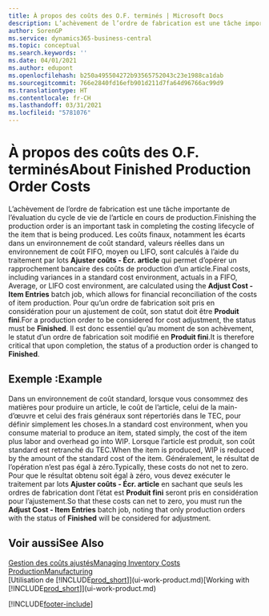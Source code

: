 ```yaml
---
title: À propos des coûts des O.F. terminés | Microsoft Docs
description: L’achèvement de l’ordre de fabrication est une tâche importante de l’évaluation du cycle de vie de l’article en cours de production. Les coûts finaux, notamment les écarts dans un environnement de coût standard, les valeurs réelles dans un environnement de coût FIFO, moyen ou LIFO, sont calculés à l’aide du traitement par lots Ajuster coûts - Écr. article.
author: SorenGP
ms.service: dynamics365-business-central
ms.topic: conceptual
ms.search.keywords: ''
ms.date: 04/01/2021
ms.author: edupont
ms.openlocfilehash: b250a495504272b93565752043c23e1988ca1dab
ms.sourcegitcommit: 766e2840fd16efb901d211d7fa64d96766ac99d9
ms.translationtype: HT
ms.contentlocale: fr-CH
ms.lasthandoff: 03/31/2021
ms.locfileid: "5781076"
---
```

# <a name="about-finished-production-order-costs"></a><span data-ttu-id="b56c6-104">À propos des coûts des O.F. terminés</span><span class="sxs-lookup"><span data-stu-id="b56c6-104">About Finished Production Order Costs</span></span>
<span data-ttu-id="b56c6-105">L’achèvement de l’ordre de fabrication est une tâche importante de l’évaluation du cycle de vie de l’article en cours de production.</span><span class="sxs-lookup"><span data-stu-id="b56c6-105">Finishing the production order is an important task in completing the costing lifecycle of the item that is being produced.</span></span> <span data-ttu-id="b56c6-106">Les coûts finaux, notamment les écarts dans un environnement de coût standard, valeurs réelles dans un environnement de coût FIFO, moyen ou LIFO, sont calculés à l’aide du traitement par lots **Ajuster coûts - Écr. article** qui permet d’opérer un rapprochement bancaire des coûts de production d’un article.</span><span class="sxs-lookup"><span data-stu-id="b56c6-106">Final costs, including variances in a standard cost environment, actuals in a FIFO, Average, or LIFO cost environment, are calculated using the **Adjust Cost - Item Entries** batch job, which allows for financial reconciliation of the costs of item production.</span></span> <span data-ttu-id="b56c6-107">Pour qu’un ordre de fabrication soit pris en considération pour un ajustement de coût, son statut doit être **Produit fini**.</span><span class="sxs-lookup"><span data-stu-id="b56c6-107">For a production order to be considered for cost adjustment, the status must be **Finished**.</span></span> <span data-ttu-id="b56c6-108">Il est donc essentiel qu’au moment de son achèvement, le statut d’un ordre de fabrication soit modifié en **Produit fini**.</span><span class="sxs-lookup"><span data-stu-id="b56c6-108">It is therefore critical that upon completion, the status of a production order is changed to **Finished**.</span></span>  

## <a name="example"></a><span data-ttu-id="b56c6-109">Exemple :</span><span class="sxs-lookup"><span data-stu-id="b56c6-109">Example</span></span>  
 <span data-ttu-id="b56c6-110">Dans un environnement de coût standard, lorsque vous consommez des matières pour produire un article, le coût de l’article, celui de la main-d’œuvre et celui des frais généraux sont répertoriés dans le TEC, pour définir simplement les choses.</span><span class="sxs-lookup"><span data-stu-id="b56c6-110">In a standard cost environment, when you consume material to produce an item, stated simply, the cost of the item plus labor and overhead go into WIP.</span></span> <span data-ttu-id="b56c6-111">Lorsque l’article est produit, son coût standard est retranché du TEC.</span><span class="sxs-lookup"><span data-stu-id="b56c6-111">When the item is produced, WIP is reduced by the amount of the standard cost of the item.</span></span> <span data-ttu-id="b56c6-112">Généralement, le résultat de l’opération n’est pas égal à zéro.</span><span class="sxs-lookup"><span data-stu-id="b56c6-112">Typically, these costs do not net to zero.</span></span> <span data-ttu-id="b56c6-113">Pour que le résultat obtenu soit égal à zéro, vous devez exécuter le traitement par lots **Ajuster coûts - Écr. article** en sachant que seuls les ordres de fabrication dont l’état est **Produit fini** seront pris en considération pour l’ajustement.</span><span class="sxs-lookup"><span data-stu-id="b56c6-113">So that these costs can net to zero, you must run the **Adjust Cost - Item Entries** batch job, noting that only production orders with the status of **Finished** will be considered for adjustment.</span></span>  

## <a name="see-also"></a><span data-ttu-id="b56c6-114">Voir aussi</span><span class="sxs-lookup"><span data-stu-id="b56c6-114">See Also</span></span>  
[<span data-ttu-id="b56c6-115">Gestion des coûts ajustés</span><span class="sxs-lookup"><span data-stu-id="b56c6-115">Managing Inventory Costs</span></span>](finance-manage-inventory-costs.md)  
[<span data-ttu-id="b56c6-116">Production</span><span class="sxs-lookup"><span data-stu-id="b56c6-116">Manufacturing</span></span>](production-manage-manufacturing.md)  
<span data-ttu-id="b56c6-117">[Utilisation de [!INCLUDE[prod_short](includes/prod_short.md)]](ui-work-product.md)</span><span class="sxs-lookup"><span data-stu-id="b56c6-117">[Working with [!INCLUDE[prod_short](includes/prod_short.md)]](ui-work-product.md)</span></span>


[!INCLUDE[footer-include](includes/footer-banner.md)]